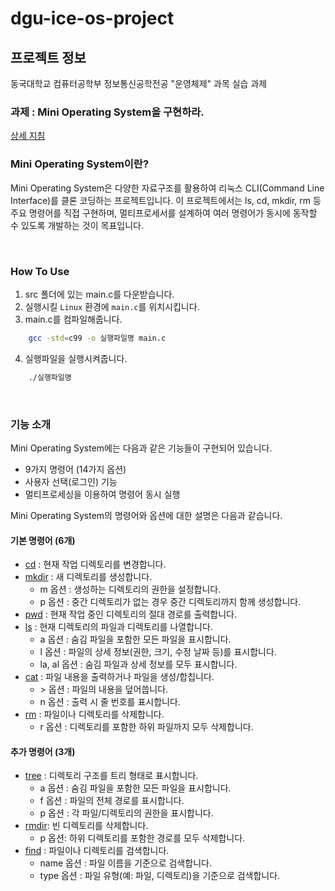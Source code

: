 # dgu-ice-os-project

## 프로젝트 정보

동국대학교 컴퓨터공학부 정보통신공학전공
"운영체제" 과목 실습 과제

### 과제 : Mini Operating System을 구현하라. 

[상세 지침](./docs/GuideLine.md)

### Mini Operating System이란?

Mini Operating System은 다양한 자료구조를 활용하여 리눅스 CLI(Command Line Interface)를 클론 코딩하는 프로젝트입니다.
이 프로젝트에서는 ls, cd, mkdir, rm 등 주요 명령어를 직접 구현하며, 멀티프로세서를 설계하여 여러 명령어가 동시에 동작할 수 있도록 개발하는 것이 목표입니다.

<br>

### How To Use

1. src 폴더에 있는 main.c를 다운받습니다.
2. 실행시킬 `Linux` 환경에 `main.c`를 위치시킵니다.
3. main.c를 컴파일해줍니다.
```sh
    gcc -std=c99 -o 실행파일명 main.c
```
4. 실행파일을 실행시켜줍니다.
```sh
    ./실행파일명
```


<br>

### 기능 소개

Mini Operating System에는 다음과 같은 기능들이 구현되어 있습니다.

- 9가지 명령어 (14가지 옵션)
- 사용자 선택(로그인) 기능
- 멀티프로세싱을 이용하여 명령어 동시 실행

Mini Operating System의 명령어와 옵션에 대한 설명은 다음과 같습니다.

#### 기본 명령어 (6개)
- [cd](./docs/cd/README.md) : 현재 작업 디렉토리를 변경합니다.
- [mkdir](./docs/mkdir/README.md) : 새 디렉토리를 생성합니다.
    - m 옵션 : 생성하는 디렉토리의 권한을 설정합니다.
    - p 옵션 : 중간 디렉토리가 없는 경우 중간 디렉토리까지 함께 생성합니다.
- [pwd](./docs/pwd/README.md) : 현재 작업 중인 디렉토리의 절대 경로를 출력합니다.
- [ls](./docs/ls/README.md) : 현재 디렉토리의 파일과 디렉토리를 나열합니다.
    - a 옵션 : 숨김 파일을 포함한 모든 파일을 표시합니다.
    - l 옵션 : 파일의 상세 정보(권한, 크기, 수정 날짜 등)를 표시합니다.
    - la, al 옵션 : 숨김 파일과 상세 정보를 모두 표시합니다.
- [cat](./docs/cat/README.md) : 파일 내용을 출력하거나 파일을 생성/합칩니다.
    - \> 옵션 : 파일의 내용을 덮어씁니다.
    - n 옵션 : 출력 시 줄 번호를 표시합니다.
- [rm](./docs/rm/README.md) : 파일이나 디렉토리를 삭제합니다.
    - r 옵션 : 디렉토리를 포함한 하위 파일까지 모두 삭제합니다.

#### 추가 명령어 (3개)
- [tree](./docs/tree/README.md) : 디렉토리 구조를 트리 형태로 표시합니다.
    - a 옵션 : 숨김 파일을 포함한 모든 파일을 표시합니다.
    - f 옵션 : 파일의 전체 경로를 표시합니다.
    - p 옵션 : 각 파일/디렉토리의 권한을 표시합니다.
- [rmdir](./docs/rmdir/README.md): 빈 디렉토리를 삭제합니다.
    - p 옵션: 하위 디렉토리를 포함한 경로를 모두 삭제합니다.
- [find](./docs/find/README.md) : 파일이나 디렉토리를 검색합니다.
    - name 옵션 : 파일 이름을 기준으로 검색합니다.
    - type 옵션 : 파일 유형(예: 파일, 디렉토리)을 기준으로 검색합니다.

<br>